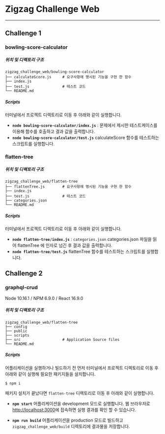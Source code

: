 # Zigzag Challenge Web

---

## Challenge 1

### bowling-score-calculator

##### 위치 및 디렉토리 구조

```
zigzag_challenge_web/bowling-score-calculator
├── calculateScore.js     # 요구사항에 명시된 기능을 구현 한 함수
├── index.js
├── test.js               # 테스트 코드
└── README.md
```

##### Scripts

터미널에서 프로젝트 디렉토리로 이동 후 아래와 같이 실행합니다.

- **`node bowling-score-calculator/index.js`** :
  문제에서 제시한 테스트케이스를 이용해 함수를 호출하고 결과 값을 출력합니다.
- **`node bowling-score-calculator/test.js`**
  calculateScore 함수를 테스트하는 스크립트를 실행합니다.

### flatten-tree

##### 위치 및 디렉토리 구조

```
zigzag_challenge_web/flatten-tree
├── flattenTree.js        # 요구사항에 명시된 기능을 구현 한 함수
├── index.js
├── test.js               # 테스트 코드
├── categories.json
└── README.md
```

##### Scripts

터미널에서 프로젝트 디렉토리로 이동 후 아래와 같이 실행합니다.

- **`node flatten-tree/index.js`** :
  `categories.json` categories.json 파일을 읽어 flattenTree 에 인자로 넘긴 후 결과 값을 출력합니다.
- **`node flatten-tree/test.js`**
  flattenTree 함수를 테스트하는 스크립트를 실행합니다.

## Challenge 2

### graphql-crud

Node 10.16.1 / NPM 6.9.0 / React 16.9.0

##### 위치 및 디렉토리 구조

```
zigzag_challenge_web/flatten-tree
├── config
├── public
├── scripts
├── src                   # Application Source files
└── README.md
```

##### Scripts

어플리케이션을 실행하거나 빌드하기 전 먼저 터미널에서 프로젝트 디렉토리로 이동 후 아래와 같이 실행해 필요한 패키지들을 설치합니다.

```
$ npm i
```

패키지 설치가 끝났다면 `flatten-tree` 디렉토리로 이동 후 아래와 같이 실행합니다.

- **`npm start`**
  어플리케이션을 development 모드로 실행합니다.
  웹 브라우저로 [http://localhost:3000](http://localhost:3000)에 접속하면 실행 결과를 확인 할 수 있습니다.

- **`npm run build`**
  어플리케이션을 production 모드로 빌드하고 `zigzag_challenge_web/build` 디렉토리에 결과물을 저장합니다.
